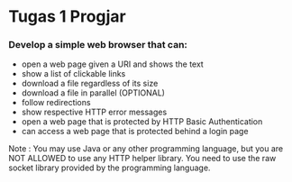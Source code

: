 # Tugas 1 Progjar

### Develop a simple web browser that can:
- open a web page given a URI and shows the text
- show a list of clickable links
- download a file regardless of its size
- download a file in parallel (OPTIONAL)
- follow redirections
- show respective HTTP error messages
- open a web page that is protected by HTTP Basic Authentication
- can access a web page that is protected behind a login page

Note : 
You may use Java or any other programming language, but you are NOT ALLOWED to use any HTTP helper library. You need to use the raw socket library provided by the programming language.
